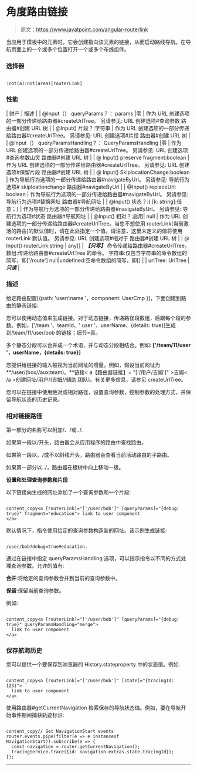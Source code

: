 # 角度路由链接

> 原文：<https://www.javatpoint.com/angular-routerlink>

当应用于模板中的元素时，它会创建指向该元素的链接，从而启动路线导航。在导航页面上的一个或多个<router-outlet>位置打开一个或多个布线组件。</router-outlet>

### 选择器

```

:not(a):not(area)[routerLink]

```

### 性能

| 财产 | 描述 |
| @Input（）
queryParams？： params &#124;零 | 作为 URL 创建选项的一部分传递给路由器#createUrlTree。
另请参见:
URL 创建选项#查询参数
路由器#创建 URL 树 |
| @Input()
片段？:字符串 | 作为 URL 创建选项的一部分传递给路由器#createUrlTree。
另请参见:
URL 创建选项#片段
路由器#创建 URL 树 |
| @Input（）
queryParamsHandling？： QueryParamsHandling &#124;零 | 作为 URL 创建选项的一部分传递给路由器#createUrlTree。
另请参见:
URL 创建选项#查询参数山灵
路由器#创建 URL 树 |
| @ Input()
preserve fragment:boolean | 作为 URL 创建选项的一部分传递给路由器#createUrlTree。
另请参见:
URL 创建选项#保留片段
路由器#创建 URL 树 |
| @ Input()
SkiplocationChange:boolean | 作为导航行为选项的一部分传递给路由器#navigateByUrl。
另请参见:
导航行为选项# skiploationchange
路由器#navigateByUrl |
| @Input()
replaceUrl: boolean | 作为导航行为选项的一部分传递给路由器#navigateByUrl。
另请参见:
导航行为选项#替换网址
路由器#导航网址 |
| @Input()
状态？:{ [k: string]:任意；} | 作为导航行为选项的一部分传递给路由器#navigateByUrl。
另请参见:
导航行为选项#状态
路由器#导航网址 |
| @Input()
相对？:启用&#124; null | 作为 URL 创建选项的一部分传递给路由器#createUrlTree。当您不想使用 routerLink(当前激活的路由)的默认值时，请在此处指定一个值。请注意，这里未定义的值将使用 routerLink 默认值。
另请参见:
URL 创建选项#相对于
路由器#创建 URL 树 |
| @ Input()
routerLink:string &#124; any[] | ***【只写】***
命令传递给路由器#createUrlTree。
数组:传递给路由器#createUrlTree 的命令。
字符串:仅包含字符串的命令数组的简写，即['/route']
null&#124;undefined:空命令数组的简写，即[] |
| urlTree: UrlTree | ***只读*** |

### 描述

给定路由配置[{path: 'user/:name '，component: UserCmp }]，下面创建到路由的静态链接:

您可以使用动态值来生成链接。对于动态链接，传递路径段数组，后跟每个段的参数。例如，['/team '、teamId、' user '、userName、{details: true}]生成到/team/11/user/bob 的链接；细节=真。

多个静态分段可以合并成一个术语，并与动态分段相结合。例如: **['/team/11/user '，userName，{details: true}]**

您提供给链接的输入被视为当前网址的增量。例如，假设当前网址为 **/user/(box//aux:team)。**链接< a【路由器链接】= "['/用户/吉姆']" >吉姆< /a >创建网址/用户/(吉姆//辅助:团队)。有关更多信息，请参见 createUrlTree。

您可以在链接中使用绝对或相对路径，设置查询参数，控制参数的处理方式，并保留导航状态的历史记录。

### 相对链接路径

第一部分的名称可以附加/、/或../.

如果第一段以/开头，路由器会从应用程序的路由中查找路由。

如果第一段以。/或不以斜线开头，路由器会查看当前活动路由的子路由。

如果第一部分以../，路由器在根树中向上移动一级。

**设置和处理查询参数和片段**

以下链接向生成的网址添加了一个查询参数和一个片段:

```

content_copy<a [routerLink]="['/user/bob']" [queryParams]="{debug: true}" fragment="education"> link to user component
</a>

```

默认情况下，指令使用给定的查询参数构造新的网址。该示例生成链接:

```

/user/bob?debug=true#education.

```

通过在链接中指定 queryParamsHandling 选项，可以指示指令以不同的方式处理查询参数。允许的值有:

**合并**:将给定的查询参数合并到当前的查询参数中。

**保留**:保留当前查询参数。

例如:

```

content_copy<a [routerLink]="['/user/bob']" [queryParams]="{debug: true}" queryParamsHandling="merge">
  link to user component
</a>

```

### 保存航海历史

您可以提供一个要保存到浏览器的 History.stateproperty 中的状态值。例如:

```

content_copy<a [routerLink]="['/user/bob']" [state]="{tracingId: 123}">
  link to user component
</a>

```

使用路由器#getCurrentNavigation 检索保存的导航状态值。例如，要在导航开始事件期间捕获轨迹标识:

```

content_copy// Get NavigationStart events
router.events.pipe(filter(e => e instanceof NavigationStart)).subscribe(e => {
  const navigation = router.getCurrentNavigation();
  tracingService.trace({id: navigation.extras.state.tracingId});
});

```

* * *